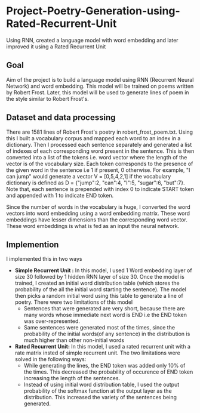 Project-Poetry-Generation-using-Rated-Recurrent-Unit
====================================================
Using RNN, created a language model with word embedding and later improved it using a Rated Recurrent Unit

Goal
----
Aim of the project is to build a language model using RNN (Recurrent Neural Network) and word embedding. This model will be trained on poems written by Robert Frost. Later, this model will be used to generate lines of poem in the style similar to Robert Frost's.

Dataset and data processing
---------------------------
There are 1581 lines of Robert Frost's poetry in robert_frost_poem.txt. Using this I built a vocabulary corpus and mapped each word to an index in a dictionary. Then I processed each sentence separately and generated a list of indexes of each corresponding word present in the sentence. This is then converted into a list of the tokens i.e. word vector where the length of the vector is of the vocabulary size. Each token corresponds to the presence of the given word in the sentence i.e 1 if present, 0 otherwise. For example, "I can jump" would generate a vector V = [0,5,4,2,1] if the vocabulary dictionary is defined as D = {"jump":2, "can":4, "I":5, "sugar":6, "but":7}. Note that, each sentence is prepended with index 0 to indicate START token and appended with 1 to indicate END token.

Since the number of words in the vocabulary is huge, I converted the word vectors into word embedding using a word embedding matrix. These word embeddings have lesser dimensions than the corresponding word vector. These word embeddings is what is fed as an input the neural network. 

Implemention
------------
I implemented this in two ways
* **Simple Recurrent Unit :**  In this model, I used 1 Word embedding layer of size 30 followed by 1 hidden RNN layer of size 30. Once the model is trained, I created an initial word distribution table (which stores the probability of the all the initial word starting the sentence). The model then picks a random initial word using this table to generate a line of poetry. There were two limitations of this model
  * Sentences that were generated are very short, because there are many words whose immediate next word is END i.e the END token was over-represented.
  * Same sentences were generated most of the times, since the probability of the initial words(of any sentence) in the distribution is much higher than other non-initial words
* **Rated Recurrent Unit:** In this model, I used a rated recurrent unit with a rate matrix insted of simple recurrent unit. The two limitations were solved in the following ways:
  * While generating the lines, the END token was added only 10% of the times. This decreased the probability of occurence of END token increasing the length of the sentences.
  * Instead of using initial word distribution table, I used the output probability of the softmax function at the output layer as the distribution. This increased the variety of the sentences being generated.
